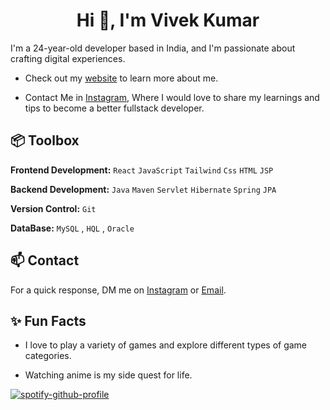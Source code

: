 <h1 align="center">Hi 👋, I'm Vivek Kumar</h1>


I'm a 24-year-old developer based in India, and I'm passionate about crafting digital experiences. 

- Check out my [website](https://vivek-kumar-vk.netlify.app/) to learn more about me.

- Contact Me in  [Instagram](https://www.instagram.com/viv3k_kumar_/), Where I would love to share my learnings and tips to become a better fullstack developer.

## 📦 Toolbox

**Frontend Development:** `React` `JavaScript` `Tailwind` `Css` `HTML` `JSP`

**Backend Development:** `Java` `Maven` `Servlet` `Hibernate` `Spring` `JPA`

**Version Control:** `Git` 

**DataBase:**  `MySQL` , `HQL` , `Oracle` 
 
## 📫 Contact

 For a quick response, DM me on [Instagram](https://www.instagram.com/viv3k_kumar_/) or [Email](vkjha2511@gmail.com). 

## ✨ Fun Facts 

- I love to play a variety of games and explore different types of game categories.

- Watching anime is my side quest for life.

[![spotify-github-profile](https://spotify-github-profile.vercel.app/api/view?uid=amgsjc25hz45xr23f8hhpygkt&cover_image=true&theme=default&show_offline=true&background_color=121212)](https://spotify-github-profile.vercel.app/api/view?uid=amgsjc25hz45xr23f8hhpygkt&redirect=true)
